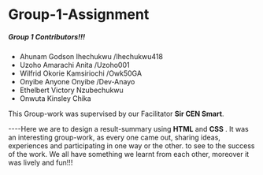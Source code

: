 # Group-1-Assignment


##### Group 1 Contributors!!!
- Ahunam Godson Ihechukwu  /Ihechukwu418
- Uzoho Amarachi Anita  /Uzoho001
- Wilfrid Okorie Kamsiriochi  /Owk50GA
- Onyibe Anyone Onyibe  /Dev-Anayo
- Ethelbert Victory Nzubechukwu
- Onwuta Kinsley Chika

This Group-work was supervised by our Facilitator **Sir CEN Smart**.


----Here we are to design a result-summary using **HTML** and **CSS** .
It was an interesting group-work, as every one came out, sharing ideas, experiences and participating in one way or the other.
to see to the success of the work.
We all have something we learnt from each other, moreover it was lively and fun!!!
